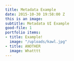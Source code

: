 ```yaml
---
title: Metadata Example
date: 2015-10-30 19:58:00 Z
this is an image: 
subtitle: Metadata UI Example
good-file: 1
portfolio items:
- title: Example!
  image: "/uploads/kawl.jpg"
- title: ANOTHER
  image: Whatttt
---
```


